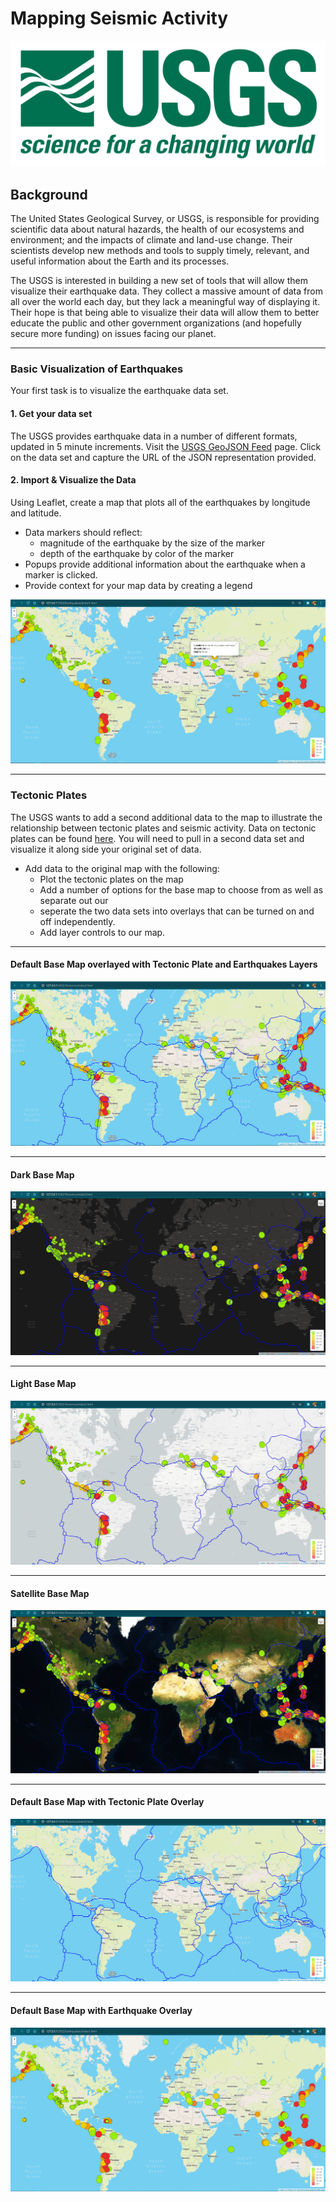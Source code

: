 # Mapping Seismic Activity

![USGSLogo](Images/1-Logo.png)



## Background
The United States Geological Survey, or USGS, is responsible for providing scientific data about natural hazards, the health of our ecosystems and environment; and the impacts of climate and land-use change. Their scientists develop new methods and tools to supply timely, relevant, and useful information about the Earth and its processes. 

The USGS is interested in building a new set of tools that will allow them visualize their earthquake data. They collect a massive amount of data from all over the world each day, but they lack a meaningful way of displaying it. Their hope is that being able to visualize their data will allow them to better educate the public and other government organizations (and hopefully secure more funding) on issues facing our planet.

- - -

### Basic Visualization of Earthquakes
Your first task is to visualize the earthquake data set.
#### 1. Get your data set
   The USGS provides earthquake data in a number of different formats, updated in 5 minute increments. Visit the [USGS GeoJSON Feed](http://earthquake.usgs.gov/earthquakes/feed/v1.0/geojson.php) page. Click on the data set and capture the URL of the JSON representation provided. 
#### 2. Import & Visualize the Data
   Using Leaflet, create a map that plots all of the earthquakes by longitude and latitude.
   * Data markers should reflect:
      * magnitude of the earthquake by the size of the marker
      * depth of the earthquake by color of the marker
   * Popups provide additional information about the earthquake when a marker is clicked.
   * Provide context for your map data by creating a legend
   
![earthquakes](Images/earthquake_popup.png)

- - -

### Tectonic Plates
The USGS wants to add a second additional data to the map to illustrate the relationship between tectonic plates and seismic activity. Data on tectonic plates can be found [here](https://github.com/fraxen/tectonicplates). You will need to pull in a second data set and visualize it along side your original set of data. 
   * Add data to the original map with the following:
      * Plot the tectonic plates on the map
      * Add a number of options for the base map to choose from as well as separate out our 
      * seperate the two data sets into overlays that can be turned on and off independently.
      * Add layer controls to our map.

- - -  
#### Default Base Map overlayed with Tectonic Plate and Earthquakes Layers
![TectonicPlates_default](Images/TectonicPlates_default.png)
- - -
#### Dark Base Map
![TectonicPlates_dark](Images/TectonicPlates_dark.png)
- - -
#### Light Base Map
![TectonicPlates_light](Images/TectonicPlates_light.png)
- - -
#### Satellite Base Map
![TectonicPlates_sat](Images/TectonicPlates_sat.png)
- - -
#### Default Base Map with Tectonic Plate Overlay
![TectonicPlates](Images/plates.png)
- - -
#### Default Base Map with Earthquake Overlay
![TectonicPlates_sat](Images/earthquakes.png)



